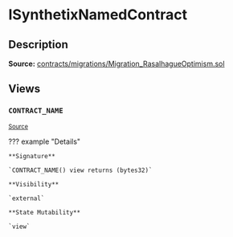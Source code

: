 # ISynthetixNamedContract

## Description

**Source:** [contracts/migrations/Migration_RasalhagueOptimism.sol](https://github.com/Synthetixio/synthetix/tree/v2.70.1/contracts/migrations/Migration_RasalhagueOptimism.sol)

## Views

### `CONTRACT_NAME`

<sub>[Source](https://github.com/Synthetixio/synthetix/tree/v2.70.1/contracts/migrations/Migration_RasalhagueOptimism.sol#L11)</sub>

??? example "Details"

    **Signature**

    `CONTRACT_NAME() view returns (bytes32)`

    **Visibility**

    `external`

    **State Mutability**

    `view`
